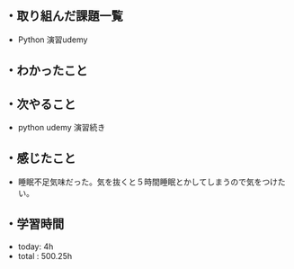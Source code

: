 ## ・取り組んだ課題一覧
- Python 演習udemy 


## ・わかったこと


## ・次やること
- python udemy 演習続き

## ・感じたこと
- 睡眠不足気味だった。気を抜くと５時間睡眠とかしてしまうので気をつけたい。

## ・学習時間
- today:   4h
- total  : 500.25h

